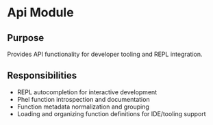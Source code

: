# Api Module

## Purpose
Provides API functionality for developer tooling and REPL integration.

## Responsibilities
- REPL autocompletion for interactive development
- Phel function introspection and documentation
- Function metadata normalization and grouping
- Loading and organizing function definitions for IDE/tooling support
